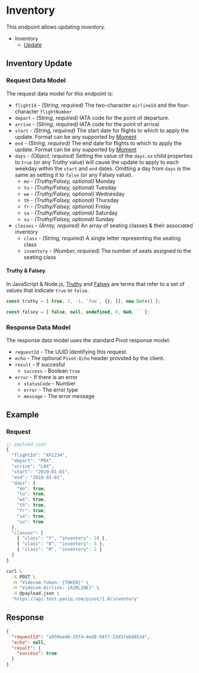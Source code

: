 # Inventory

This endpoint allows updating inventory.

- Inventory
  - [Update](#availability-update)

## Inventory Update

### Request Data Model

The request data model for this endpoint is:
- `flightId` - *(String, required)* The two-character `airlineId` and the four-character `flightNumber`
- `depart` - *(String, required)* IATA code for the point of departure.
- `arrive` - *(String, required)* IATA code for the point of arrival.
- `start` - *(String, required)* The start date for flights to which to apply the update. Format can be any supported by [Moment](https://momentjs.com/docs/#/parsing/string/)
- `end` - *(String, required)* The end date for flights to which to apply the update. Format can be any supported by [Moment](https://momentjs.com/docs/#/parsing/string/)
- `days` - *(Object, required)* Setting the value of the `days.xx` child properties to `true` (or any Truthy value) will cause the update to apply to each weekday within the `start` and `end` dates. Omitting a day from `days` is the same as setting it to `false` (or any Falsey value).
  - `mo` - *(Truthy/Falsey, optional)* Monday
  - `tu` - *(Truthy/Falsey, optional)* Tuesday
  - `we` - *(Truthy/Falsey, optional)* Wednesday
  - `th` - *(Truthy/Falsey, optional)* Thursday
  - `fr` - *(Truthy/Falsey, optional)* Friday
  - `sa` - *(Truthy/Falsey, optional)* Saturday
  - `su` - *(Truthy/Falsey, optional)* Sunday
- `classes` - *(Array, required)* An array of seating classes & their associated inventory
  - `class` - *(String, required)* A single letter representing the seating class
  - `inventory` - *(Number, required)* The number of seats assigned to the seating class

#### Truthy & Falsey

In JavaScript & Node.js, [Truthy](https://developer.mozilla.org/en-US/docs/Glossary/Truthy) and [Falsey](https://developer.mozilla.org/en-US/docs/Glossary/Falsy) are terms that refer to a set of values that indicate `true` or `false`.

```js
const truthy = [ true, 1, -1, `foo`, {}, [], new Date() ];

const falsey = [ false, null, undefined, 0, NaN, `` ];
```

### Response Data Model

The response data model uses the standard Pivot response model:

- `requestId` - The UUID identifying this request.
- `echo` - The optional `Pivot-Echo` header provided by the client.
- `result` - If succesful
  - `success` - Boolean `true`
- `error` - If there is an error
  - `statusCode` - Number
  - `error` - The error type
  - `message` - The error message

## Example

### Request

```js
// payload.json
{
  "flightId": "XX1234",
  "depart": "PDX",
  "arrive": "LAX",
  "start": "2019-01-01",
  "end": "2019-01-01",
  "days": {
    "mo": true,
    "tu": true,
    "we": true,
    "th": true,
    "fr": true,
    "sa": true,
    "su": true
  },
  "classes": [
    { "class": "Y", "inventory": 10 },
    { "class": "B", "inventory": 5 },
    { "class": "M", "inventory": 2 }
  ]
}
```

```bash
curl \
  -X POST \
  -H "Videcom-Token: {TOKEN}" \
  -H "Videcom-Airline: {AIRLINE}" \
  -d @payload.json \
  'https://api-test.paxiq.com/pivot/1.0/inventory'
```

## Response

```json
{
  "requestId": "a959ea46-25f4-4ed8-94f7-23d37eb88534",
  "echo": null,
  "result": {
    "success": true
  }
}
```
